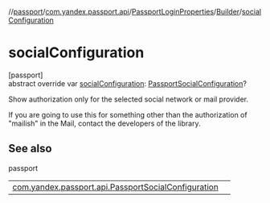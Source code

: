 //[passport](../../../../index.md)/[com.yandex.passport.api](../../index.md)/[PassportLoginProperties](../index.md)/[Builder](index.md)/[socialConfiguration](social-configuration.md)

# socialConfiguration

[passport]\
abstract override var [socialConfiguration](social-configuration.md): [PassportSocialConfiguration](../../-passport-social-configuration/index.md)?

Show authorization only for the selected social network or mail provider.

If you are going to use this for something other than the authorization of &quot;mailish&quot; in the Mail, contact the developers of the library.

## See also

passport

| | |
|---|---|
| [com.yandex.passport.api.PassportSocialConfiguration](../../-passport-social-configuration/index.md) |  |
